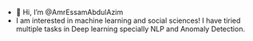 - 👋 Hi, I’m @AmrEssamAbdulAzim
- I am interested in machine learning and social sciences! I have tiried multiple tasks in Deep learning specially NLP and Anomaly Detection.

